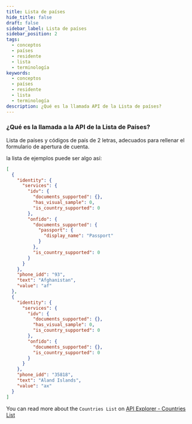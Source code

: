 ```yaml
---
title: Lista de países
hide_title: false
draft: false
sidebar_label: Lista de países
sidebar_position: 2
tags:
  - conceptos
  - países
  - residente
  - lista
  - terminología
keywords:
  - conceptos
  - países
  - residente
  - lista
  - terminología
description: ¿Qué es la llamada API de la Lista de países?
---
```


### ¿Qué es la llamada a la API de la Lista de Países?

Lista de países y códigos de país de 2 letras, adecuados para rellenar el formulario de apertura de cuenta.

la lista de ejemplos puede ser algo así:

```json
[
  {
    "identity": {
      "services": {
        "idv": {
          "documents_supported": {},
          "has_visual_sample": 0,
          "is_country_supported": 0
        },
        "onfido": {
          "documents_supported": {
            "passport": {
              "display_name": "Passport"
            }
          },
          "is_country_supported": 0
        }
      }
    },
    "phone_idd": "93",
    "text": "Afghanistan",
    "value": "af"
  },
  {
    "identity": {
      "services": {
        "idv": {
          "documents_supported": {},
          "has_visual_sample": 0,
          "is_country_supported": 0
        },
        "onfido": {
          "documents_supported": {},
          "is_country_supported": 0
        }
      }
    },
    "phone_idd": "35818",
    "text": "Aland Islands",
    "value": "ax"
  }
]
```

You can read more about the `Countries List` on [API Explorer - Countries List](https://api.deriv.com/api-explorer#residence_list)
